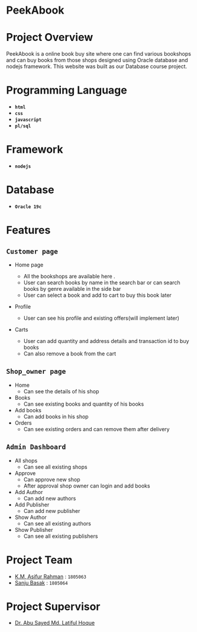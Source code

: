 # PeekAbook

# Project Overview
PeekAbook is a online book buy site where one can find various bookshops and can buy books from those shops designed using Oracle database and nodejs framework. This website was built as our Database course project.

# Programming Language 

* **`html`** 
* **`css`** 
* **`javascript`**
* **`pl/sql`**

# Framework
* **`nodejs`**

# Database
* **`Oracle 19c`**

# Features

## `Customer page`

- Home page
  - All the bookshops are available here .
  - User can search books by name in the search bar or can search books by genre available in the side bar
  - User can select a book and add to cart to buy this book later 

- Profile
  - User can see his profile and existing offers(will implement later)

- Carts
  - User can add quantity and address details and transaction id to buy books
  - Can also remove a book from the cart

##  `Shop_owner page`
- Home
  - Can see the details of his shop
- Books
  - Can see existing books and quantity of his books
- Add books
  - Can add books in his shop
- Orders
  - Can see existing orders and can remove them after delivery

## `Admin Dashboard`
- All shops 
    - Can see all existing shops
- Approve 
    - Can approve new shop
    - After approval shop owner can login and add books
- Add Author 
    - Can add new authors
- Add Publisher
    - Can add new publisher
- Show Author
    - Can see all existing authors
- Show Publisher
    - Can see all existing publishers
 

# Project Team

* [K.M, Asifur Rahman](https://github.com/Asif-droid) : `1805063`
* [Sanju Basak](https://github.com/Sanju-Basak) : `1805064`

# Project Supervisor

- [Dr. Abu Sayed Md. Latiful Hoque](https://cse.buet.ac.bd/faculty_list/detail/asmlatifulhoque)

